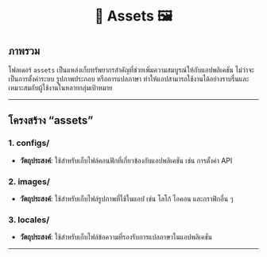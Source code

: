 <h1 align="center">📂 Assets 🖼️</h1>

## ภาพรวม

โฟลเดอร์ `assets` เป็นแหล่งเก็บทรัพยากรสำคัญที่ช่วยเพิ่มความสมบูรณ์ให้กับแอปพลิเคชัน ไม่ว่าจะเป็นการตั้งค่าระบบ รูปภาพประกอบ หรือการแปลภาษา ทำให้แอปสามารถใช้งานได้อย่างราบรื่นและเหมาะสมกับผู้ใช้งานในหลายกลุ่มเป้าหมาย

---

## โครงสร้าง “assets”

### **1. configs/**
- **วัตถุประสงค์**: ใช้สำหรับเก็บไฟล์คอนฟิกที่เกี่ยวข้องกับแอปพลิเคชัน เช่น การตั้งค่า API

### **2. images/**
- **วัตถุประสงค์**: ใช้สำหรับเก็บไฟล์รูปภาพที่ใช้ในแอป เช่น โลโก้ ไอคอน และกราฟิกอื่น ๆ

### **3. locales/**
- **วัตถุประสงค์**: ใช้สำหรับเก็บไฟล์ข้อความที่รองรับการแปลภาษาในแอปพลิเคชัน

---
